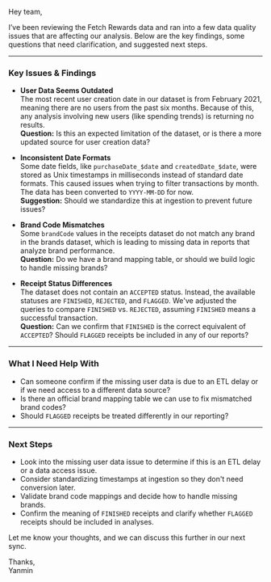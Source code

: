 Hey team,

I’ve been reviewing the Fetch Rewards data and ran into a few data quality issues that are affecting our analysis. Below are the key findings, some questions that need clarification, and suggested next steps.

---

### **Key Issues & Findings**

* **User Data Seems Outdated**  
   The most recent user creation date in our dataset is from February 2021, meaning there are no users from the past six months. Because of this, any analysis involving new users (like spending trends) is returning no results.  
   **Question:** Is this an expected limitation of the dataset, or is there a more updated source for user creation data?

* **Inconsistent Date Formats**  
   Some date fields, like `purchaseDate_$date` and `createdDate_$date`, were stored as Unix timestamps in milliseconds instead of standard date formats. This caused issues when trying to filter transactions by month. The data has been converted to `YYYY-MM-DD` for now.  
   **Suggestion:** Should we standardize this at ingestion to prevent future issues?

* **Brand Code Mismatches**  
   Some `brandCode` values in the receipts dataset do not match any brand in the brands dataset, which is leading to missing data in reports that analyze brand performance.  
   **Question:** Do we have a brand mapping table, or should we build logic to handle missing brands?

* **Receipt Status Differences**  
   The dataset does not contain an `ACCEPTED` status. Instead, the available statuses are `FINISHED`, `REJECTED`, and `FLAGGED`. We've adjusted the queries to compare `FINISHED` vs. `REJECTED`, assuming `FINISHED` means a successful transaction.  
   **Question:** Can we confirm that `FINISHED` is the correct equivalent of `ACCEPTED`? Should `FLAGGED` receipts be included in any of our reports?

---

### **What I Need Help With**

* Can someone confirm if the missing user data is due to an ETL delay or if we need access to a different data source?  
* Is there an official brand mapping table we can use to fix mismatched brand codes?  
* Should `FLAGGED` receipts be treated differently in our reporting?

---

### **Next Steps**

* Look into the missing user data issue to determine if this is an ETL delay or a data access issue.  
* Consider standardizing timestamps at ingestion so they don't need conversion later.  
* Validate brand code mappings and decide how to handle missing brands.  
* Confirm the meaning of `FINISHED` receipts and clarify whether `FLAGGED` receipts should be included in analyses.

Let me know your thoughts, and we can discuss this further in our next sync.

Thanks,  
Yanmin 

